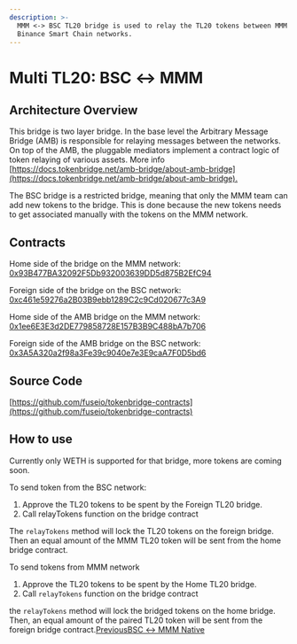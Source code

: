 ```yaml
---
description: >-
  MMM <-> BSC TL20 bridge is used to relay the TL20 tokens between MMM and
  Binance Smart Chain networks.
---
```


# Multi TL20: BSC ↔ MMM

## Architecture Overview <a id="architecture-overview"></a>

This bridge is two layer bridge. In the base level the Arbitrary Message Bridge \(AMB\) is responsible for relaying messages between the networks. On top of the AMB, the pluggable mediators implement a contract logic of token relaying of various assets. More info [https://docs.tokenbridge.net/amb-bridge/about-amb-bridge](https://docs.tokenbridge.net/amb-bridge/about-amb-bridge).‌

The BSC bridge is a restricted bridge, meaning that only the MMM team can add new tokens to the bridge. This is done because the new tokens needs to get associated manually with the tokens on the MMM network.‌

## Contracts <a id="contracts"></a>

Home side of the bridge on the MMM network: [0x93B477BA32092F5Db932003639DD5d875B2EfC94](https://explorer.mmmscan.com/address/0x93B477BA32092F5Db932003639DD5d875B2EfC94/transactions)​‌

Foreign side of the bridge on the BSC network: [0xc461e59276a2B03B9ebb1289C2c9Cd020677c3A9](https://bscscan.com/address/0xc461e59276a2B03B9ebb1289C2c9Cd020677c3A9)​‌

Home side of the AMB bridge on the MMM network: [0x1ee6E3E3d2DE779858728E157B3B9C488bA7b706](https://explorer.mmmscan.com/address/0x1ee6E3E3d2DE779858728E157B3B9C488bA7b706/transactions)​‌

Foreign side of the AMB bridge on the BSC network: [0x3A5A320a2f98a3Fe39c9040e7e3E9caA7F0D5bd6](https://bscscan.com/address/0x3A5A320a2f98a3Fe39c9040e7e3E9caA7F0D5bd6)​‌

## Source Code <a id="source-code"></a>

[https://github.com/fuseio/tokenbridge-contracts](https://github.com/fuseio/tokenbridge-contracts)

## How to use <a id="how-to-use"></a>

Currently only WETH is supported for that bridge, more tokens are coming soon.‌

To send token from the BSC network:‌

1. Approve the TL20 tokens to be spent by the Foreign TL20 bridge.
2. Call relayTokens function on the bridge contract

The `relayTokens` method will lock the TL20 tokens on the foreign bridge. Then an equal amount of the MMM TL20 token will be sent from the home bridge contract.‌

To send tokens from MMM network‌

1. Approve the TL20 tokens to be spent by the Home TL20 bridge.
2. Call `relayTokens` function on the bridge contract

the `relayTokens` method will lock the bridged tokens on the home bridge. Then, an equal amount of the paired TL20 token will be sent from the foreign bridge contract.[PreviousBSC ↔ MMM Native](https://app.gitbook.com/@fuse-1/s/fuse-dev-docs/~/drafts/-MdkekktVnuRGEokLu71/bridges/bridges/bsc-fuse-native/@merged)[  
](https://app.gitbook.com/@fuse-1/s/fuse-dev-docs/~/drafts/-MdkekktVnuRGEokLu71/bridges/bridges/eth-fuse-native-bridge/@merged)

